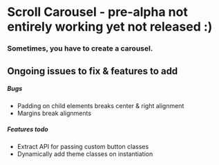 # Scroll Carousel - pre-alpha not entirely working yet not released :)
### Sometimes, you have to create a carousel.

Ongoing issues to fix & features to add
-------
##### Bugs
* Padding on child elements breaks center & right alignment
* Margins break alignments

##### Features todo
* Extract API for passing custom button classes
* Dynamically add theme classes on instantiation
